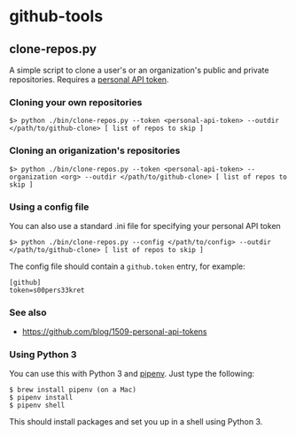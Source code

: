 # github-tools

## clone-repos.py

A simple script to clone a user's or an organization's public and private repositories. Requires a [personal API token](https://github.com/blog/1509-personal-api-tokens).

### Cloning your own repositories

	$> python ./bin/clone-repos.py --token <personal-api-token> --outdir </path/to/github-clone> [ list of repos to skip ]

### Cloning an origanization's repositories

	$> python ./bin/clone-repos.py --token <personal-api-token> --organization <org> --outdir </path/to/github-clone> [ list of repos to skip ]

### Using a config file

You can also use a standard .ini file for specifying your personal API token

	$> python ./bin/clone-repos.py --config </path/to/config> --outdir </path/to/github-clone> [ list of repos to skip ]

The config file should contain a `github.token` entry, for example:

	[github]
	token=s00pers33kret
    
### See also

* https://github.com/blog/1509-personal-api-tokens

### Using Python 3

You can use this with Python 3 and [pipenv](https://pipenv.readthedocs.io/en/latest/). Just type the following:

```
$ brew install pipenv (on a Mac)
$ pipenv install
$ pipenv shell
```

This should install packages and set you up in a shell using Python 3.
